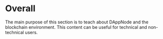 # Overall

The main purpose of this section is to teach about DAppNode and the blockchain environment. This content can be useful for technical and non-technical users.
